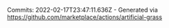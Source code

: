 Commits: 2022-02-17T23:47:11.636Z - Generated via https://github.com/marketplace/actions/artificial-grass
<br>
